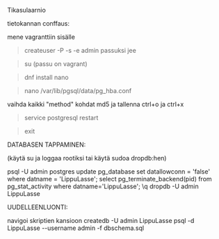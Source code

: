 Tikasulaarnio

tietokannan conffaus:

mene vagranttiin sisälle

> createuser -P -s -e admin
passuksi jee

> su (passu on vagrant)

> dnf install nano

> nano /var/lib/pgsql/data/pg_hba.conf

vaihda kaikki "method" kohdat md5 ja tallenna ctrl+o ja ctrl+x

> service postgresql restart

> exit


DATABASEN TAPPAMINEN:

(käytä su ja loggaa rootiksi tai käytä sudoa dropdb:hen)

psql -U admin postgres
update pg_database set datallowconn = 'false' where datname = 'LippuLasse';
select pg_terminate_backend(pid) from pg_stat_activity where datname='LippuLasse';
\q
dropdb -U admin LippuLasse

UUDELLEENLUONTI:

navigoi skriptien kansioon
createdb -U admin LippuLasse
psql -d LippuLasse --username admin -f dbschema.sql




